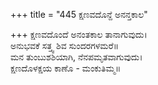 +++
title = "445 ಕ್ಷಣವದೊನ್ದೆ ಅನನ್ತಕಾಲ"

+++
ಕ್ಷಣವದೊಂದೆ ಅನಂತಕಾಲ ತಾನಾಗುವುದು।  
ಅನುಭವಕೆ ಸತ್ತ್ವ ಶಿವ ಸುಂದರಗಳಮರೆ॥  
ಮನ ತುಂಬುಶಶಿಯಾಗಿ, ನೆನಪಮೃತವಾಗುವುದು।  
ಕ್ಷಣದೊಳಕ್ಷಯ ಕಾಣೊ - ಮಂಕುತಿಮ್ಮ॥  
